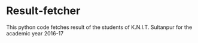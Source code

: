 # Result-fetcher
This python code fetches result of the students of K.N.I.T. Sultanpur for the academic year 2016-17 

